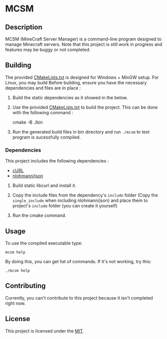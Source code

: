 # MCSM

## Description

MCSM (MineCraft Server Manager) is a command-line program designed to manage Minecraft servers. Note that this project is still work in progress and features may be buggy or not completed.

## Building

The provided [CMakeLists.txt](CMakeLists.txt) is designed for Windows + MinGW setup. For Linux, you may build  Before building, ensure you have the necessary dependencies and files are in place :

1. Build the static dependencies as it showed in the below.

2. Use the provided [CMakeLists.txt](CMakeLists.txt) to build the project. This can be done with the following command :

    cmake -B ./bin

3. Run the generated build files in bin directory and run `./mcsm` to test program is sucessfully compiled.

### Dependencies

This project includes the following dependencies :

* [cURL](https://github.com/curl/curl)
* [nlohmann/json](https://github.com/nlohmann/json)

1. Build static libcurl and install it.

2. Copy the include files from the dependency's `include` folder (Copy the `single_include` when including nlohmann/json) and place them to project's `include` folder (you can create it yourself)

3. Run the cmake command.

## Usage

To use the compiled executable type:

    mcsm help

By doing this, you can get list of commands. If it's not working, try this:

    ./mcsm help

## Contributing

Currently, you can't contribute to this project because it isn't completed right now.

## License

This project is licensed under the [MIT](LICENSE).
